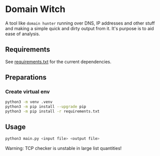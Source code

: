 # Domain Witch
A tool like `domain hunter` running over DNS, IP addresses and other stuff and making a simple quick and dirty output from it. It's purpose is to aid ease of analysis.


## Requirements
See [requirements.txt](requirements.txt) for the current dependencies.


## Preparations

### Create virtual env
```bash
python3 -m venv .venv
python3 -m pip install --upgrade pip
python3 -m pip install -r requirements.txt
```

## Usage
```bash
python3 main.py <input file> <output file>
```

Warning: TCP checker is unstable in large list quantities!
